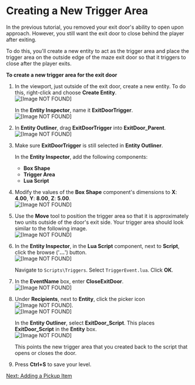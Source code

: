 # Creating a New Trigger Area<a name="scripting-exit-door-adjust"></a>

In the previous tutorial, you removed your exit door's ability to open upon approach\. However, you still want the exit door to close behind the player after exiting\.

To do this, you'll create a new entity to act as the trigger area and place the trigger area on the outside edge of the maze exit door so that it triggers to close after the player exits\.

**To create a new trigger area for the exit door**

1. In the viewport, just outside of the exit door, create a new entity\. To do this, right\-click and choose **Create Entity**\.   
![\[Image NOT FOUND\]](http://docs.aws.amazon.com/lumberyard/latest/gettingstartedguide/images/scripting-exit-door-create.png)

   In the **Entity Inspector**, name it **ExitDoorTrigger**\.  
![\[Image NOT FOUND\]](http://docs.aws.amazon.com/lumberyard/latest/gettingstartedguide/images/scripting-exit-door-exittrigger.png)

1. In **Entity Outliner**, drag **ExitDoorTrigger** into **ExitDoor\_Parent**\.  
![\[Image NOT FOUND\]](http://docs.aws.amazon.com/lumberyard/latest/gettingstartedguide/images/scripting-exit-door-parented.png)

1. Make sure **ExitDoorTrigger** is still selected in **Entity Outliner**\.

   In the **Entity Inspector**, add the following components:
   + **Box Shape**
   + **Trigger Area**
   + **Lua Script**

1. Modify the values of the **Box Shape** component's dimensions to **X**: **4\.00**, **Y**: **8\.00**, **Z**: **5\.00**\.  
![\[Image NOT FOUND\]](http://docs.aws.amazon.com/lumberyard/latest/gettingstartedguide/images/scripting-exit-door-dimensions.png)

1. Use the **Move** tool to position the trigger area so that it is approximately two units outside of the door's exit side\. Your trigger area should look similar to the following image\.  
![\[Image NOT FOUND\]](http://docs.aws.amazon.com/lumberyard/latest/gettingstartedguide/images/scripting-exit-door-position.png)

1. In the **Entity Inspector**, in the **Lua Script** component, next to **Script**, click the browse \('**…**'\) button\.   
![\[Image NOT FOUND\]](http://docs.aws.amazon.com/lumberyard/latest/gettingstartedguide/images/scripting-exit-door-browse.png)

   Navigate to `Scripts\Triggers`\. Select `TriggerEvent.lua`\. Click **OK**\.

1. In the **EventName** box, enter **CloseExitDoor**\.  
![\[Image NOT FOUND\]](http://docs.aws.amazon.com/lumberyard/latest/gettingstartedguide/images/scripting-exit-door-closeexitdoor.png)

1. Under **Recipients**, next to **Entity**, click the picker icon ![\[Image NOT FOUND\]](http://docs.aws.amazon.com/lumberyard/latest/gettingstartedguide/images/picker.png)\.  
![\[Image NOT FOUND\]](http://docs.aws.amazon.com/lumberyard/latest/gettingstartedguide/images/scripting-exit-door-recipient.png)

    In the **Entity Outliner**, select **ExitDoor\_Script**\. This places **ExitDoor\_Script** in the **Entity** box\.   
![\[Image NOT FOUND\]](http://docs.aws.amazon.com/lumberyard/latest/gettingstartedguide/images/scripting-exit-door-pickers.png)

   This points the new trigger area that you created back to the script that opens or closes the door\.

1. Press **Ctrl\+S** to save your level\.

[Next: Adding a Pickup Item](scripting-pickup.md)